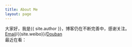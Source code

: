 ```yaml
---
title: About Me
layout: page
---
```


大家好，我是{{ site.author }}，博客仍在不断完善中，感谢关注。
<a href="mailto:{{site.email}}">Email</a>/{{site.weibo}}/[Douban](http://www.douban.com/people/61633006/)  
最近在看：
<div align="center">
<script type="text/javascript" src="http://www.douban.com/service/badge/61633006/?show=collection&amp;n=10&amp;columns=5&amp;picsize=medium&amp;hidelogo=yes&amp;hideself=yes" ></script> 
</div>
<script type="text/javascript">
$(function(){
	$('td').attr('width','130');
})
</script>
